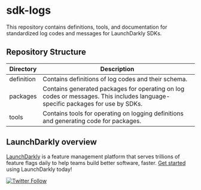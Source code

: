 sdk-logs
===========================

This repository contains definitions, tools, and documentation for standardized log codes and messages for LaunchDarkly SDKs.

## Repository Structure

| Directory | Description |
|-----------|-------------|
| definition | Contains definitions of log codes and their schema. |
| packages | Contains generated packages for operating on log codes or messages. This includes language-specific packages for use by SDKs.
| tools | Contains tools for operating on logging definitions and generating code for packages. |



LaunchDarkly overview
-------------------------
[LaunchDarkly](https://www.launchdarkly.com) is a feature management platform that serves trillions of feature flags daily to help teams build better software, faster. [Get started](https://docs.launchdarkly.com/home/getting-started) using LaunchDarkly today!

[![Twitter Follow](https://img.shields.io/twitter/follow/launchdarkly.svg?style=social&label=Follow&maxAge=2592000)](https://twitter.com/intent/follow?screen_name=launchdarkly)
